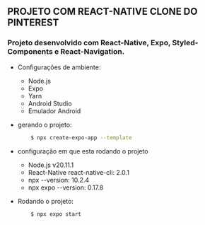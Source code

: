 ## PROJETO COM REACT-NATIVE CLONE DO PINTEREST

### Projeto desenvolvido com React-Native, Expo, Styled-Components e React-Navigation.

* Configurações de ambiente:
  - Node.js
  - Expo
  - Yarn
  - Android Studio
  - Emulador Android

* gerando o projeto:
    ```bash
        $ npx create-expo-app --template
    ```

* configuração em que esta rodando o projeto
    - Node.js v20.11.1
    - React-Native react-native-cli: 2.0.1
    - npx --version: 10.2.4
    - npx expo --version: 0.17.8

* Rodando o projeto:
    ```bash
        $ npx expo start
    ```